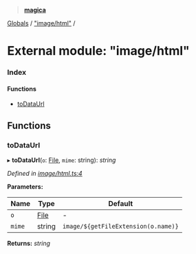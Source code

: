 > **[magica](../README.md)**

[Globals](../README.md) / ["image/html"](_image_html_.md) /

# External module: "image/html"

### Index

#### Functions

* [toDataUrl](_image_html_.md#todataurl)

## Functions

###  toDataUrl

▸ **toDataUrl**(`o`: [File](../classes/_file_.file.md), `mime`: string): *string*

*Defined in [image/html.ts:4](https://github.com/cancerberoSgx/magica/blob/cdb8012/src/image/html.ts#L4)*

**Parameters:**

Name | Type | Default |
------ | ------ | ------ |
`o` | [File](../classes/_file_.file.md) | - |
`mime` | string |  `image/${getFileExtension(o.name)}` |

**Returns:** *string*